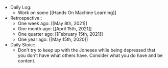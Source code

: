 - Daily Log:
    - Work on some [[Hands On Machine Learning]]
- Retrospective::
    - One week ago: [[May 8th, 2021]]
    - One month ago: [[April 15th, 2021]]
    - One quarter ago: [[February 15th, 2021]]
    - One year ago: [[May 15th, 2020]]
- Daily Stoic::
    - Don't try to keep up with the Joneses while being depressed that you don't have what others have. Consider what you do have and be content.
